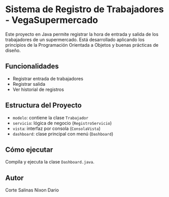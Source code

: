 # Sistema de Registro de Trabajadores - VegaSupermercado

Este proyecto en Java permite registrar la hora de entrada y salida de los trabajadores de un supermercado. Está desarrollado aplicando los principios de la Programación Orientada a Objetos y buenas prácticas de diseño.

## Funcionalidades
- Registrar entrada de trabajadores
- Registrar salida
- Ver historial de registros

## Estructura del Proyecto
- `modelo`: contiene la clase `Trabajador`
- `servicio`: lógica de negocio (`RegistroServicio`)
- `vista`: interfaz por consola (`ConsolaVista`)
- `dashboard`: clase principal con menú (`Dashboard`)

## Cómo ejecutar
Compila y ejecuta la clase `Dashboard.java`.

## Autor
Corte Salinas Nixon Dario

